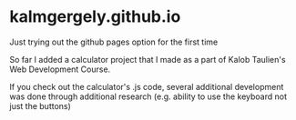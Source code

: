 # kalmgergely.github.io
Just trying out the github pages option for the first time

So far I added a calculator project that I made as a part of Kalob Taulien's Web Development Course.

If you check out the calculator's .js code, several additional development was done through additional research (e.g. ability to use the keyboard not just the buttons)
